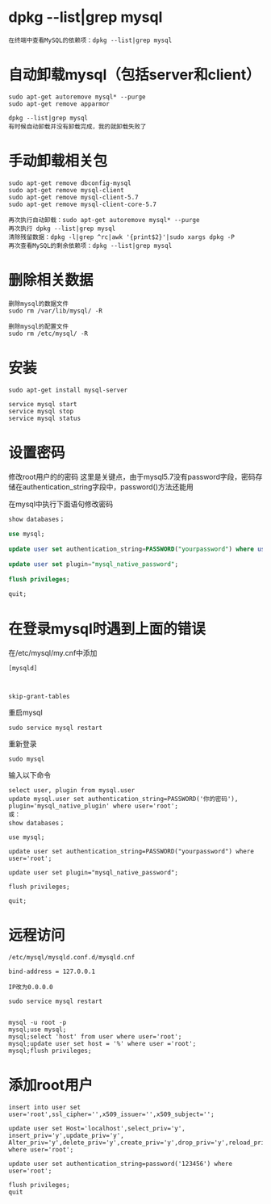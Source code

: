 # dpkg --list|grep mysql

```
在终端中查看MySQL的依赖项：dpkg --list|grep mysql
```



# 自动卸载mysql（包括server和client）

```
sudo apt-get autoremove mysql* --purge
sudo apt-get remove apparmor
```



```
dpkg --list|grep mysql
有时候自动卸载并没有卸载完成，我的就卸载失败了
```



# 手动卸载相关包

```
sudo apt-get remove dbconfig-mysql
sudo apt-get remove mysql-client
sudo apt-get remove mysql-client-5.7
sudo apt-get remove mysql-client-core-5.7

```



```
再次执行自动卸载：sudo apt-get autoremove mysql* --purge
再次执行 dpkg --list|grep mysql
清除残留数据：dpkg -l|grep ^rc|awk '{print$2}'|sudo xargs dpkg -P
再次查看MySQL的剩余依赖项：dpkg --list|grep mysql
```



# 删除相关数据

```
删除mysql的数据文件
sudo rm /var/lib/mysql/ -R

删除mysql的配置文件
sudo rm /etc/mysql/ -R
```



# 安装

```
sudo apt-get install mysql-server 

service mysql start
service mysql stop
service mysql status
```



# 设置密码

修改root用户的的密码
这里是关键点，由于mysql5.7没有password字段，密码存储在authentication_string字段中，password()方法还能用

在mysql中执行下面语句修改密码

```sql
show databases；
 
use mysql;
  
update user set authentication_string=PASSWORD("yourpassword") where user='root';
  
update user set plugin="mysql_native_password";
  
flush privileges;
  
quit;
```

# 在登录mysql时遇到上面的错误

在/etc/mysql/my.cnf中添加

```
[mysqld]



skip-grant-tables
```

重启mysql

```
sudo service mysql restart
```

重新登录

```
sudo mysql
```

输入以下命令

```
select user, plugin from mysql.user
update mysql.user set authentication_string=PASSWORD('你的密码'), plugin='mysql_native_plugin' where user='root';
或：
show databases；
 
use mysql;
  
update user set authentication_string=PASSWORD("yourpassword") where user='root';
  
update user set plugin="mysql_native_password";
  
flush privileges;
  
quit;
```

# 远程访问

```
/etc/mysql/mysqld.conf.d/mysqld.cnf

bind-address = 127.0.0.1

IP改为0.0.0.0

sudo service mysql restart


mysql -u root -p  
mysql;use mysql;  
mysql;select 'host' from user where user='root';  
mysql;update user set host = '%' where user ='root';  
mysql;flush privileges;  
```

# 添加root用户

```
insert into user set user='root',ssl_cipher='',x509_issuer='',x509_subject='';

update user set Host='localhost',select_priv='y', insert_priv='y',update_priv='y', Alter_priv='y',delete_priv='y',create_priv='y',drop_priv='y',reload_priv='y',shutdown_priv='y',Process_priv='y',file_priv='y',grant_priv='y',References_priv='y',index_priv='y',create_user_priv='y',show_db_priv='y',super_priv='y',create_tmp_table_priv='y',Lock_tables_priv='y',execute_priv='y',repl_slave_priv='y',repl_client_priv='y',create_view_priv='y',show_view_priv='y',create_routine_priv='y',alter_routine_priv='y',create_user_priv='y' where user='root';

update user set authentication_string=password('123456') where user='root';

flush privileges;
quit
```

